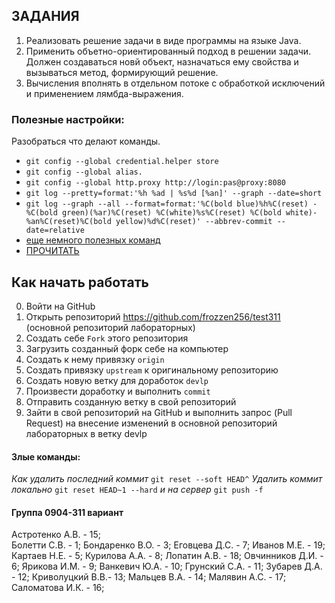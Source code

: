 ## ЗАДАНИЯ
 1. Реализовать решение задачи в виде программы на языке Java.
 2. Применить объетно-ориентированный подход в решении задачи. Должен создаваться новй объект, назначаться ему свойства и вызываться метод, формирующий решение.
 3. Вычисления вполнять в отдельном потоке с обработкой исключений и применением лямбда-выражения.
 
### Полезные настройки:
 Разобраться что делают команды.
 - `git config --global credential.helper store` 
 - `git config --global alias.`
 - `git config --global http.proxy http://login:pas@proxy:8080`
 - `git log --pretty=format:'%h %ad | %s%d [%an]' --graph --date=short`
 - `git log --graph --all --format=format:'%C(bold blue)%h%C(reset) - %C(bold green)(%ar)%C(reset) %C(white)%s%C(reset) %C(bold white)- %an%C(reset)%C(bold yellow)%d%C(reset)' --abbrev-commit --date=relative`
 - [еще немного полезных команд](https://tproger.ru/translations/most-common-git-screwupsquestions-and-solutions/amp/)
 - [ПРОЧИТАТЬ](https://habr.com/post/125999/)
 
## Как начать работать
 
 0. Войти на GitHub
 1. Открыть репозиторий <https://github.com/frozzen256/test311> (основной репозиторий лабораторных)
 2. Создать себе `Fork` этого репозитория
 3. Загрузить созданный форк себе на компьютер
 4. Создать к нему привязку `origin`
 5. Создать привязку `upstream` к оригинальному репозиторию 
 6. Создать новую ветку для доработок `devlp` 
 7. Произвести доработку и выполнить `commit`
 8. Отправить созданную ветку в свой репозиторий 
 9. Зайти в свой репозиторий на GitHub и выполнить запрос (Pull Request) на внесение изменений в основной репозиторий лабораторных в ветку devlp

#### Злые команды:

_Как удалить последний коммит_
 `git reset --soft HEAD^`
_Удалить коммит локально_
 `git reset HEAD~1 --hard`
_и на сервер_
 `git push -f`

#### Группа 0904-311	вариант

Астротенко А.В.	-	15;		
Болетти С.В.	-	1;
Бондаренко В.О.	-	3;
Еговцева Д.С.	-	7;
Иванов М.Е.	-	19;
Картаев Н.Е.	-	5;
Курилова А.А.	-	8;
Лопатин А.В.	-	18;
Овчинников Д.И.	-	6;
Ярикова И.М.	-	9;
Ванкевич Ю.А.	-	10;
Грунский С.А.	-	11;
Зубарев Д.А.	-	12;
Криволуцкий В.В.-	13;
Мальцев В.А.	-	14;
Малявин А.С.	-	17;
Саломатова И.К.	-	16;
